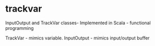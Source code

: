 # trackvar
InputOutput and TrackVar classes- Implemented in Scala - functional programming

TrackVar - mimics variable.
InputOutput - mimics input/output buffer
